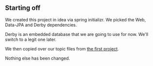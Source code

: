 ## Starting off

We created this project in idea via spring initializr. We picked the Web, Data-JPA and Derby dependencies.

Derby is an embedded database that we are going to use for now. We'll switch to a legit one later.

We then copied over our topic files from [the first project](https://github.com/KProskuryakov/learning-spring-javabrains).

Nothing else has been changed.